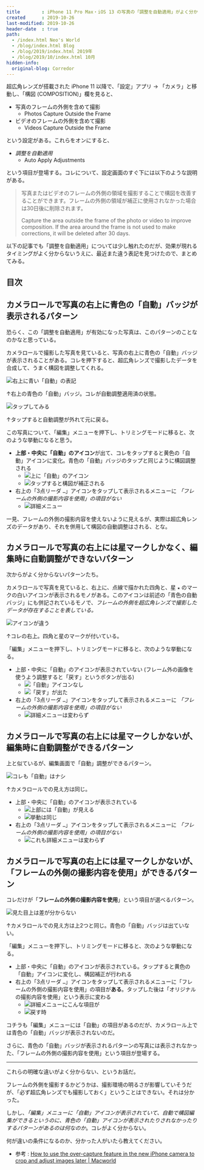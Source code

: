 ```yaml
---
title        : iPhone 11 Pro Max・iOS 13 の写真の「調整を自動適用」がよく分からない
created      : 2019-10-26
last-modified: 2019-10-26
header-date  : true
path:
  - /index.html Neo's World
  - /blog/index.html Blog
  - /blog/2019/index.html 2019年
  - /blog/2019/10/index.html 10月
hidden-info:
  original-blog: Corredor
---
```


超広角レンズが搭載された iPhone 11 以降で、「設定」アプリ → 「カメラ」と移動し、「構図 (COMPOSITION)」欄を見ると、

- 写真のフレームの外側を含めて撮影
  - Photos Capture Outside the Frame
- ビデオのフレームの外側を含めて撮影
  - Videos Capture Outside the Frame

という設定がある。これらをオンにすると、

- *調整を自動適用*
  - Auto Apply Adjustments

という項目が登場する。コレについて、設定画面のすぐ下には以下のような説明がある。

> 写真またはビデオのフレームの外側の領域を撮影することで構図を改善することができます。フレームの外側の領域が補正に使用されなかった場合は30日後に削除されます。
> 
> Capture the area outside the frame of the photo or video to improve composition. If the area around the frame is not used to make corrections, it will be deleted after 30 days.

以下の記事でも「調整を自動適用」については少し触れたのだが、効果が現れるタイミングがよく分からないうえに、最近また違う表記を見つけたので、まとめてみる。

## 目次

## カメラロールで写真の右上に青色の「自動」バッジが表示されるパターン

恐らく、この「調整を自動適用」が有効になった写真は、このパターンのことなのかなと思っている。

カメラロールで撮影した写真を見ていると、写真の右上に青色の「自動」バッジが表示されることがある。コレを押下すると、超広角レンズで撮影したデータを合成して、うまく構図を調整してくれる。

![右上に青い「自動」の表記](26-01-16.png)

↑右上の青色の「自動」バッジ。コレが自動調整適用済の状態。

![タップしてみる](26-01-01.png)

↑タップすると自動調整が外れて元に戻る。

この写真について、「編集」メニューを押下し、トリミングモードに移ると、次のような挙動になると思う。

- **上部・中央に「自動」のアイコン**が出て、コレをタップすると黄色の「自動」アイコンに変化。青色の「自動」バッジのタップと同じように構図調整される
  - ![上に「自動」のアイコン](26-01-02.png)
  - ![タップすると構図が補正される](26-01-03.png)
- 右上の「3点リーダ `…`」アイコンをタップして表示されるメニューに *「フレームの外側の撮影内容を使用」の項目がない*
  - ![詳細メニュー](26-01-04.png)

一見、フレームの外側の撮影内容を使えないように見えるが、実際は超広角レンズのデータがあり、それを併用して構図の自動調整はされる、とな。

## カメラロールで写真の右上には星マークしかなく、編集時に自動調整ができないパターン

次からがよく分からないパターンたち。

カメラロールで写真を見ていると、右上に、点線で描かれた四角と、星 `★` のマークの白いアイコンが表示されるモノがある。このアイコンは前述の「青色の自動バッジ」にも併記されているモノで、*フレームの外側を超広角レンズで撮影したデータが存在することを表している。*

![アイコンが違う](26-01-05.png)

↑コレの右上。四角と星のマークが付いている。

「編集」メニューを押下し、トリミングモードに移ると、次のような挙動になる。

- 上部・中央に「自動」のアイコンが表示されていない (フレーム外の画像を使うよう調整すると「戻す」というボタンが出る)
  - ![「自動」アイコンなし](26-01-06.png)
  - ![「戻す」が出た](26-01-07.png)
- 右上の「3点リーダ `…`」アイコンをタップして表示されるメニューに *「フレームの外側の撮影内容を使用」の項目がない*
  - ![詳細メニューは変わらず](26-01-08.png)

## カメラロールで写真の右上には星マークしかないが、編集時に自動調整ができるパターン

上と似ているが、編集画面で「自動」調整ができるパターン。

![コレも「自動」はナシ](26-01-09.png)

↑カメラロールでの見え方は同じ。

- 上部・中央に「自動」のアイコンが表示されている
  - ![上部には「自動」が見える](26-01-10.png)
  - ![挙動は同じ](26-01-11.png)
- 右上の「3点リーダ `…`」アイコンをタップして表示されるメニューに *「フレームの外側の撮影内容を使用」の項目がない*
  - ![これも詳細メニューは変わらず](26-01-12.png)

## カメラロールで写真の右上には星マークしかないが、「フレームの外側の撮影内容を使用」ができるパターン

コレだけが「**フレームの外側の撮影内容を使用**」という項目が選べるパターン。

![見た目上は差が分からない](26-01-13.png)

↑カメラロールでの見え方は上2つと同じ。青色の「自動」バッジは出ていない。

「編集」メニューを押下し、トリミングモードに移ると、次のような挙動になる。

- 上部・中央に「自動」のアイコンが表示されている。タップすると黄色の「自動」アイコンに変化し、構図補正が行われる
- 右上の「3点リーダ `…`」アイコンをタップして表示されるメニューに「フレームの外側の撮影内容を使用」の項目が**ある**。タップした後は「オリジナルの撮影内容を使用」という表示に変わる
  - ![詳細メニューにこんな項目が](26-01-14.png)
  - ![戻す時](26-01-15.png)

コチラも「編集」メニューには「自動」の項目があるのだが、カメラロール上では青色の「自動」バッジが表示されないのだ。

さらに、青色の「自動」バッジが表示されるパターンの写真には表示されなかった、「フレームの外側の撮影内容を使用」という項目が登場する。

-----

これらの明確な違いがよく分からない、というお話だ。

フレームの外側を撮影するかどうかは、撮影環境の明るさが影響していそうだが、「必ず超広角レンズでも撮影しておく」ということはできない。それは分かった。

しかし、*「編集」メニューに「自動」アイコンが表示されていて、自動で構図編集ができるというのに、青色の「自動」アイコンが表示されたりされなかったりするパターンがあるのは何なのか*。コレがよく分からない。

何が違いの条件になるのか、分かった人がいたら教えてください。

- 参考 : [How to use the over-capture feature in the new iPhone camera to crop and adjust images later | Macworld](https://www.macworld.com/article/3444637/how-to-use-the-over-capture-feature-in-the-new-iphone-camera-to-crop-and-adjust-images-later.html)

